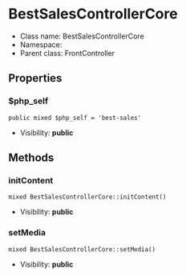 BestSalesControllerCore
===============






* Class name: BestSalesControllerCore
* Namespace: 
* Parent class: FrontController





Properties
----------


### $php_self

    public mixed $php_self = 'best-sales'





* Visibility: **public**


Methods
-------


### initContent

    mixed BestSalesControllerCore::initContent()





* Visibility: **public**




### setMedia

    mixed BestSalesControllerCore::setMedia()





* Visibility: **public**



